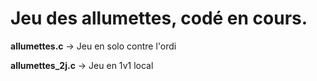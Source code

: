 # Jeu des allumettes, codé en cours. 

**allumettes.c** -> Jeu en solo contre l'ordi

**allumettes_2j.c** -> Jeu en 1v1 local